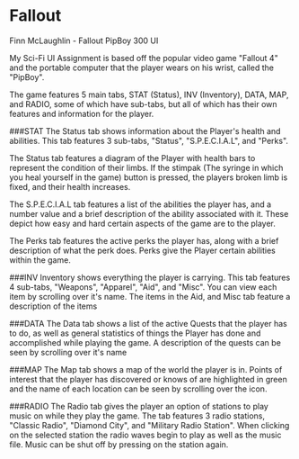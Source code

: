 # Fallout
Finn McLaughlin - Fallout PipBoy 300 UI

My Sci-Fi UI Assignment is based off the popular video game "Fallout 4" and the portable computer that the player wears on his wrist, 
called the "PipBoy".

The game features 5 main tabs, STAT (Status), INV (Inventory), DATA, MAP, and RADIO, some of which have sub-tabs, but all of which has their own features and information for the player.

###STAT
The Status tab shows information about the Player's health and abilities. This tab features 3 sub-tabs, "Status", "S.P.E.C.I.A.L", and "Perks".

The Status tab features a diagram of the Player with health bars to represent the condition of their limbs. If the stimpak (The syringe in which you heal yourself in the game)  button is pressed, the players broken limb is fixed, and their health increases.

The S.P.E.C.I.A.L tab features a list of the abilities the player has, and a number value and a brief description of the ability associated with it. These depict how easy and hard certain aspects of the game are to the player.

The Perks tab features the active perks the player has, along with a brief description of what the perk does. Perks give the Player certain abilities within the game.

###INV
Inventory shows everything the player is carrying. This tab features 4 sub-tabs, "Weapons", "Apparel", "Aid", and "Misc". You can view each item by scrolling over it's name. The items in the Aid, and Misc tab feature a description of the items

###DATA
The Data tab shows a list of the active Quests that the player has to do, as well as general statistics of things the Player has done and accomplished while playing the game. A description of the quests can be seen by scrolling over it's name

###MAP
The Map tab shows a map of the world the player is in. Points of interest that the player has discovered or knows of are highlighted in green and the name of each location can be seen by scrolling over the icon.

###RADIO
The Radio tab gives the player an option of stations to play music on while they play the game. The tab features 3 radio stations, "Classic Radio", "Diamond City", and "Military Radio Station". When clicking on the selected station the radio waves begin to play as well as the music file. Music can be shut off by pressing on the station again.



